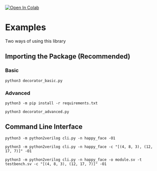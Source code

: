 [![Open In Colab](https://colab.research.google.com/assets/colab-badge.svg)](https://colab.research.google.com/github/WorldofKerry/Python2Verilog/blob/main/examples/decorator_advanced.ipynb)

# Examples

Two ways of using this library

## Importing the Package (Recommended)

### Basic

`python3 decorator_basic.py`

### Advanced

`python3 -m pip install -r requirements.txt`

`python3 decorator_advanced.py`

## Command Line Interface

`python3 -m python2verilog cli.py -n happy_face -O1`

`python3 -m python2verilog cli.py -n happy_face -c "[(4, 8, 3), (12, 17, 7)]" -O1`

`python3 -m python2verilog cli.py -n happy_face -o module.sv -t testbench.sv -c "[(4, 8, 3), (12, 17, 7)]" -O1`
